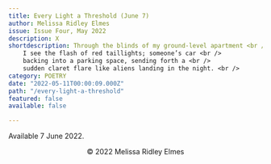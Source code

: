 ```yaml
---
title: Every Light a Threshold (June 7)
author: Melissa Ridley Elmes
issue: Issue Four, May 2022
description: X
shortdescription: Through the blinds of my ground-level apartment <br />
    I see the flash of red taillights; someone’s car <br />
    backing into a parking space, sending forth a <br />
    sudden claret flare like aliens landing in the night. <br />
category: POETRY
date: "2022-05-11T00:00:09.000Z"
path: "/every-light-a-threshold"
featured: false
available: false

---
```


Available 7 June 2022.


<p style="text-align: center;">© 2022 Melissa Ridley Elmes</p>